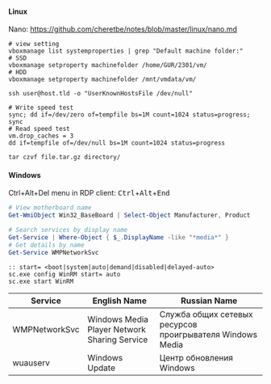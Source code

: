 #### Linux

Nano: https://github.com/cheretbe/notes/blob/master/linux/nano.md

```shell
# view setting
vboxmanage list systemproperties | grep "Default machine folder:"
# SSD
vboxmanage setproperty machinefolder /home/GUR/2301/vm/
# HDD
vboxmanage setproperty machinefolder /mnt/vmdata/vm/

ssh user@host.tld -o "UserKnownHostsFile /dev/null"

# Write speed test
sync; dd if=/dev/zero of=tempfile bs=1M count=1024 status=progress; sync
# Read speed test
vm.drop_caches = 3
dd if=tempfile of=/dev/null bs=1M count=1024 status=progress

tar czvf file.tar.gz directory/
```
#### Windows

Ctrl+Alt+Del menu in RDP client: <kbd>Ctrl</kbd>+<kbd>Alt</kbd>+<kbd>End</kbd>

```powershell
# View motherboard name
Get-WmiObject Win32_BaseBoard | Select-Object Manufacturer, Product

# Search services by display name
Get-Service | Where-Object { $_.DisplayName -like "*media*" }
# Get details by name
Get-Service WMPNetworkSvc
```
```batch
:: start= <boot|system|auto|demand|disabled|delayed-auto>
sc.exe config WinRM start= auto
sc.exe start WinRM
```
| Service       | English Name                                 | Russian Name                                              |
| ------------- | -------------------------------------------- | --------------------------------------------------------- |
| WMPNetworkSvc | Windows Media Player Network Sharing Service | Служба общих сетевых ресурсов проигрывателя Windows Media |
| wuauserv      | Windows Update                               | Центр обновления Windows                                  |
